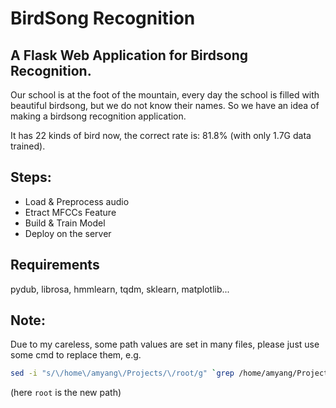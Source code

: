 # BirdSong Recognition

## A Flask Web Application for Birdsong Recognition.

Our school is at the foot of the mountain, every day the school is filled with beautiful birdsong, but we do not know their names. So we have an idea of making a birdsong recognition application.

It has 22 kinds of bird now,
the correct rate is: 81.8% (with only 1.7G data trained).

## Steps:

+   Load & Preprocess audio
+   Etract MFCCs Feature
+   Build & Train Model
+   Deploy on the server

## Requirements

pydub, librosa, hmmlearn, tqdm, sklearn, matplotlib...
  
## Note:

Due to my careless, some path values are set in many files, please just use some cmd to replace them, e.g. 
```bash
sed -i "s/\/home\/amyang\/Projects/\/root/g" `grep /home/amyang/Projects -rl ./*`
```

(here `root` is the new path)

